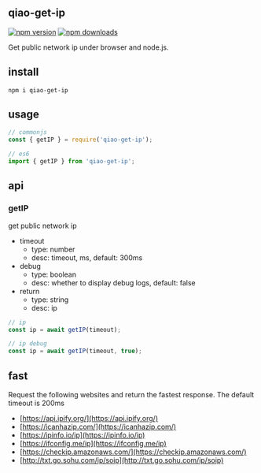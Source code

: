## qiao-get-ip

[![npm version](https://img.shields.io/npm/v/qiao-get-ip.svg?style=flat-square)](https://www.npmjs.org/package/qiao-get-ip)
[![npm downloads](https://img.shields.io/npm/dm/qiao-get-ip.svg?style=flat-square)](https://npm-stat.com/charts.html?package=qiao-get-ip)

Get public network ip under browser and node.js.

## install

```shell
npm i qiao-get-ip
```

## usage

```javascript
// commonjs
const { getIP } = require('qiao-get-ip');

// es6
import { getIP } from 'qiao-get-ip';
```

## api

### getIP

get public network ip

- timeout
  - type: number
  - desc: timeout, ms, default: 300ms
- debug
  - type: boolean
  - desc: whether to display debug logs, default: false
- return
  - type: string
  - desc: ip

```javascript
// ip
const ip = await getIP(timeout);

// ip debug
const ip = await getIP(timeout, true);
```

## fast

Request the following websites and return the fastest response. The default timeout is 200ms

- [https://api.ipify.org/](https://api.ipify.org/)
- [https://icanhazip.com/](https://icanhazip.com/)
- [https://ipinfo.io/ip](https://ipinfo.io/ip)
- [https://ifconfig.me/ip](https://ifconfig.me/ip)
- [https://checkip.amazonaws.com/](https://checkip.amazonaws.com/)
- [http://txt.go.sohu.com/ip/soip](http://txt.go.sohu.com/ip/soip)
